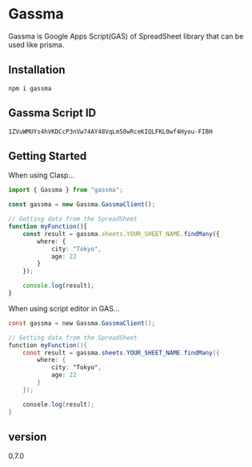 # Gassma

Gassma is Google Apps Script(GAS) of SpreadSheet library that can be used like prisma.

## Installation

```
npm i gassma
```

## Gassma Script ID

```
1ZVuWMUYs4hVKDCcP3nVw74AY48VqLm50wRceKIQLFKL0wf4Hyou-FIBH
```

## Getting Started

When using Clasp...

```.ts
import { Gassma } from "gassma";

const gassma = new Gassma.GassmaClient();

// Getting data from the SpreadSheet
function myFunction(){
    const result = gassma.sheets.YOUR_SHEET_NAME.findMany({
        where: {
            city: "Tokyo",
            age: 22
        }
    });

    console.log(result);
}
```

When using script editor in GAS...

```.gs
const gassma = new Gassma.GassmaClient();

// Getting data from the SpreadSheet
function myFunction(){
    const result = gassma.sheets.YOUR_SHEET_NAME.findMany({
        where: {
            city: "Tokyo",
            age: 22
        }
    });

    console.log(result);
}
```

## version

0.7.0
